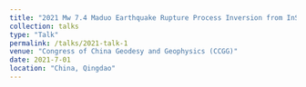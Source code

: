 ```yaml
---
title: "2021 Mw 7.4 Maduo Earthquake Rupture Process Inversion from InSAR Observations"
collection: talks
type: "Talk"
permalink: /talks/2021-talk-1
venue: "Congress of China Geodesy and Geophysics (CCGG)"
date: 2021-7-01
location: "China, Qingdao"
---
```

